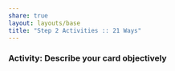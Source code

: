 ```yaml
---
share: true
layout: layouts/base
title: "Step 2 Activities :: 21 Ways"
---
```


### Activity: Describe your card objectively